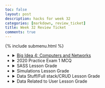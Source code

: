 ```yaml
---
toc: false
layout: post
description: hacks for week 32
categories: [markdown, review_ticket]
title: Week 32 Review Ticket
comments: true
---
```

{% include submenu.html %}
<ul>
    <li>
        <details closed>
            <summary><a href="{{site.baseurl}}/techtalk/2023/04/05/computers_networks.html">Big Idea 4: Computers and Networks</a></summary>
                <ul>
                    <li>Diagram:</li>
                    <img src="{{site.baseurl}}/images/wwwdiagram.png">
                    <li>Example of Completed Hacks:</li>
                    <img src="{{site.baseurl}}/images/networkhacks.png">
                </ul>
        </details>
    </li>
    <li>
        <details closed>
            <summary>2020 Practice Exam 1 MCQ</summary>
                <ul>
                    <li>Score: 65/66</li>
                    <img src="{{site.baseurl}}/images/2020score.png">
                    <li>Corrections</li>
                    <ul>
                        <li>Question: Consider the following algorithms. Each algorithm operates on a list containing n elements, where n is a very large integer.<li>
                            <ol>
                                <li>An algorithm that accesses each element in the list twice</li>
                                <li>An algorithm that accesses each element in the list n times</li>
                                <li>An algorithm that accesses only the first 10 elements in the list, regardless of the size of the list</li>
                            </ol>
                        <li>Original Answer: III only</li>
                        <li>Correct Answer: I, II, and III</li>
                        <ul>
                            <li>This is the answer because all of these run in what is considered a reasonable time to CollegeBoard (2n, n, n^2), and for some reason I chose the worst one.</li>
                        </ul>
                    </ul>
                </ul>
        </details>
    </li>
    <li>
        <details closed>
            <summary>SASS Lesson Grade</summary>
                <ul>
                    <li>0.95/1</li>
                    <img src="{{site.baseurl}}/images/Week_31_Lessons/SASS.png">
                </ul>
        </details>
    </li>
    <li>
        <details closed>
            <summary>Simulations Lesson Grade</summary>
                <ul>
                    <li>0.65/1 (I got scammed!)</li>
                    <img src="{{site.baseurl}}/images/Week_31_Lessons/simulations.png">
                </ul>
        </details>
    </li>
    <li>
        <details closed>
            <summary>Data Stuff/Full stack/CRUD Lesson Grade</summary>
                <ul>
                    <li>/1</li>
                    <img src="{{site.baseurl}}/images/Week_31_Lessons/tobyflexbox.png">
                </ul>
        </details>
    </li>
    <li>
        <details closed>
            <summary>Data Related to User Lesson Grade</summary>
                <ul>
                    <li>/1</li>
                    <img src="{{site.baseurl}}/images/Week_31_Lessons/tobyflexbox.png">
                </ul>
        </details>
    </li>
</ul>